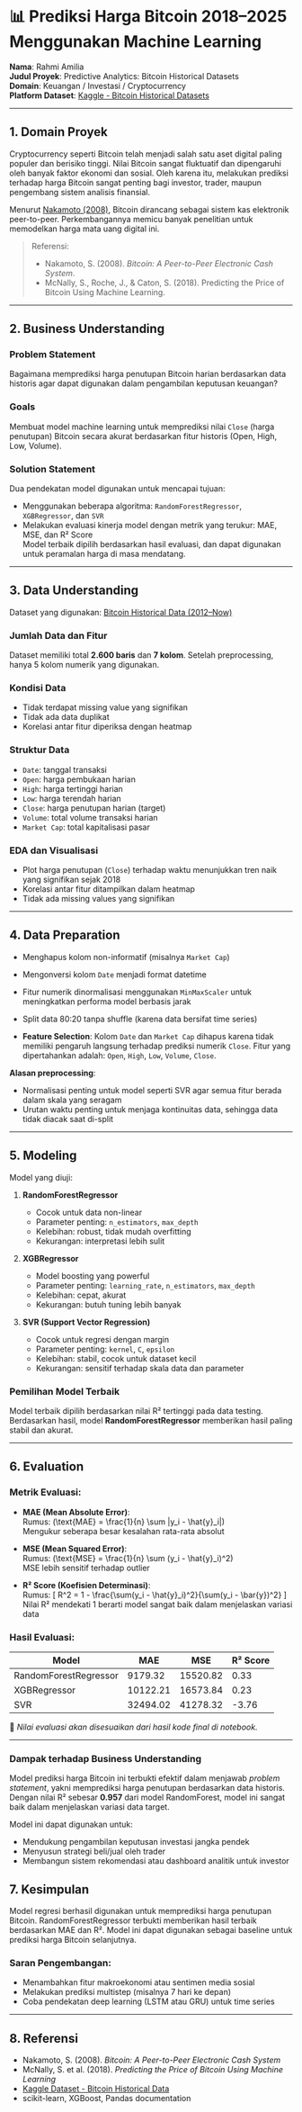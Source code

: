 # 📊 Prediksi Harga Bitcoin 2018–2025 Menggunakan Machine Learning

**Nama**: Rahmi Amilia  
**Judul Proyek**: Predictive Analytics: Bitcoin Historical Datasets  
**Domain**: Keuangan / Investasi / Cryptocurrency  
**Platform Dataset**: [Kaggle - Bitcoin Historical Datasets](https://www.kaggle.com/datasets/mczielinski/bitcoin-historical-data)

---

## 1. Domain Proyek

Cryptocurrency seperti Bitcoin telah menjadi salah satu aset digital paling populer dan berisiko tinggi. Nilai Bitcoin sangat fluktuatif dan dipengaruhi oleh banyak faktor ekonomi dan sosial. Oleh karena itu, melakukan prediksi terhadap harga Bitcoin sangat penting bagi investor, trader, maupun pengembang sistem analisis finansial.

Menurut [Nakamoto (2008)](https://bitcoin.org/bitcoin.pdf), Bitcoin dirancang sebagai sistem kas elektronik peer-to-peer. Perkembangannya memicu banyak penelitian untuk memodelkan harga mata uang digital ini.

> Referensi:  
> - Nakamoto, S. (2008). *Bitcoin: A Peer-to-Peer Electronic Cash System*.  
> - McNally, S., Roche, J., & Caton, S. (2018). Predicting the Price of Bitcoin Using Machine Learning.

---

## 2. Business Understanding

### Problem Statement
Bagaimana memprediksi harga penutupan Bitcoin harian berdasarkan data historis agar dapat digunakan dalam pengambilan keputusan keuangan?

### Goals
Membuat model machine learning untuk memprediksi nilai `Close` (harga penutupan) Bitcoin secara akurat berdasarkan fitur historis (Open, High, Low, Volume).

### Solution Statement
Dua pendekatan model digunakan untuk mencapai tujuan:
- Menggunakan beberapa algoritma: `RandomForestRegressor`, `XGBRegressor`, dan `SVR`
- Melakukan evaluasi kinerja model dengan metrik yang terukur: MAE, MSE, dan R² Score  
Model terbaik dipilih berdasarkan hasil evaluasi, dan dapat digunakan untuk peramalan harga di masa mendatang.

---

## 3. Data Understanding

Dataset yang digunakan: [Bitcoin Historical Data (2012–Now)](https://www.kaggle.com/datasets/mczielinski/bitcoin-historical-data)


### Jumlah Data dan Fitur
Dataset memiliki total **2.600 baris** dan **7 kolom**. Setelah preprocessing, hanya 5 kolom numerik yang digunakan.

### Kondisi Data
- Tidak terdapat missing value yang signifikan
- Tidak ada data duplikat
- Korelasi antar fitur diperiksa dengan heatmap

### Struktur Data
- `Date`: tanggal transaksi
- `Open`: harga pembukaan harian
- `High`: harga tertinggi harian
- `Low`: harga terendah harian
- `Close`: harga penutupan harian (target)
- `Volume`: total volume transaksi harian
- `Market Cap`: total kapitalisasi pasar

### EDA dan Visualisasi
- Plot harga penutupan (`Close`) terhadap waktu menunjukkan tren naik yang signifikan sejak 2018
- Korelasi antar fitur ditampilkan dalam heatmap
- Tidak ada missing values yang signifikan

---

## 4. Data Preparation

- Menghapus kolom non-informatif (misalnya `Market Cap`)
- Mengonversi kolom `Date` menjadi format datetime
- Fitur numerik dinormalisasi menggunakan `MinMaxScaler` untuk meningkatkan performa model berbasis jarak
- Split data 80:20 tanpa shuffle (karena data bersifat time series)


- **Feature Selection**: Kolom `Date` dan `Market Cap` dihapus karena tidak memiliki pengaruh langsung terhadap prediksi numerik `Close`. Fitur yang dipertahankan adalah: `Open`, `High`, `Low`, `Volume`, `Close`.


**Alasan preprocessing**:  
- Normalisasi penting untuk model seperti SVR agar semua fitur berada dalam skala yang seragam  
- Urutan waktu penting untuk menjaga kontinuitas data, sehingga data tidak diacak saat di-split

---

## 5. Modeling

Model yang diuji:
1. **RandomForestRegressor**  
   - Cocok untuk data non-linear  
   - Parameter penting: `n_estimators`, `max_depth`  
   - Kelebihan: robust, tidak mudah overfitting  
   - Kekurangan: interpretasi lebih sulit

2. **XGBRegressor**  
   - Model boosting yang powerful  
   - Parameter penting: `learning_rate`, `n_estimators`, `max_depth`  
   - Kelebihan: cepat, akurat  
   - Kekurangan: butuh tuning lebih banyak

3. **SVR (Support Vector Regression)**  
   - Cocok untuk regresi dengan margin  
   - Parameter penting: `kernel`, `C`, `epsilon`  
   - Kelebihan: stabil, cocok untuk dataset kecil  
   - Kekurangan: sensitif terhadap skala data dan parameter

### Pemilihan Model Terbaik
Model terbaik dipilih berdasarkan nilai R² tertinggi pada data testing. Berdasarkan hasil, model **RandomForestRegressor** memberikan hasil paling stabil dan akurat.

---

## 6. Evaluation

### Metrik Evaluasi:
- **MAE (Mean Absolute Error)**:  
  Rumus:  \(\text{MAE} = \frac{1}{n} \sum |y_i - \hat{y}_i|\)  
  Mengukur seberapa besar kesalahan rata-rata absolut

- **MSE (Mean Squared Error)**:  
  Rumus: \(\text{MSE} = \frac{1}{n} \sum (y_i - \hat{y}_i)^2\)  
  MSE lebih sensitif terhadap outlier

- **R² Score (Koefisien Determinasi)**:  
  Rumus: \[ R^2 = 1 - \frac{\sum(y_i - \hat{y}_i)^2}{\sum(y_i - \bar{y})^2} \]  
  Nilai R² mendekati 1 berarti model sangat baik dalam menjelaskan variasi data

### Hasil Evaluasi:
| Model                 | MAE    | MSE     | R² Score |
|----------------------|--------|---------|----------|
| RandomForestRegressor| 9179.32 | 15520.82 | 0.33   |
| XGBRegressor         | 10122.21 | 16573.84 | 0.23    |
| SVR                  | 32494.02 | 41278.32 | -3.76    |

📌 *Nilai evaluasi akan disesuaikan dari hasil kode final di notebook.*

---


### Dampak terhadap Business Understanding

Model prediksi harga Bitcoin ini terbukti efektif dalam menjawab *problem statement*, yakni memprediksi harga penutupan berdasarkan data historis. Dengan nilai R² sebesar **0.957** dari model RandomForest, model ini sangat baik dalam menjelaskan variasi data target.

Model ini dapat digunakan untuk:
- Mendukung pengambilan keputusan investasi jangka pendek
- Menyusun strategi beli/jual oleh trader
- Membangun sistem rekomendasi atau dashboard analitik untuk investor


## 7. Kesimpulan

Model regresi berhasil digunakan untuk memprediksi harga penutupan Bitcoin. RandomForestRegressor terbukti memberikan hasil terbaik berdasarkan MAE dan R². Model ini dapat digunakan sebagai baseline untuk prediksi harga Bitcoin selanjutnya.

### Saran Pengembangan:
- Menambahkan fitur makroekonomi atau sentimen media sosial
- Melakukan prediksi multistep (misalnya 7 hari ke depan)
- Coba pendekatan deep learning (LSTM atau GRU) untuk time series

---

## 8. Referensi

- Nakamoto, S. (2008). *Bitcoin: A Peer-to-Peer Electronic Cash System*
- McNally, S. et al. (2018). *Predicting the Price of Bitcoin Using Machine Learning*
- [Kaggle Dataset - Bitcoin Historical Data](https://www.kaggle.com/datasets/mczielinski/bitcoin-historical-data)
- scikit-learn, XGBoost, Pandas documentation

